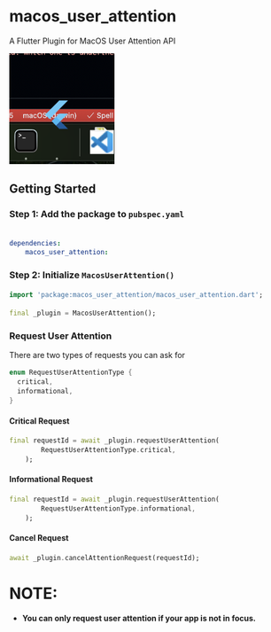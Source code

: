# macos_user_attention

A Flutter Plugin for MacOS User Attention API

<img src="https://raw.githubusercontent.com/raj457036/macos_user_attention/main/preview.png" height="200">

## Getting Started

### Step 1: Add the package to `pubspec.yaml`
```yaml

dependencies:
    macos_user_attention:
```

### Step 2: Initialize `MacosUserAttention()`

```dart
import 'package:macos_user_attention/macos_user_attention.dart';

final _plugin = MacosUserAttention();
```

### Request User Attention

There are two types of requests you can ask for 
```dart
enum RequestUserAttentionType {
  critical,
  informational,
}
```

#### Critical Request
```dart
final requestId = await _plugin.requestUserAttention(
        RequestUserAttentionType.critical,
    );

```

#### Informational Request
```dart
final requestId = await _plugin.requestUserAttention(
        RequestUserAttentionType.informational,
    );

```

#### Cancel Request
```dart
await _plugin.cancelAttentionRequest(requestId);

```


# NOTE: 
- **You can only request user attention if your app is not in focus.**

